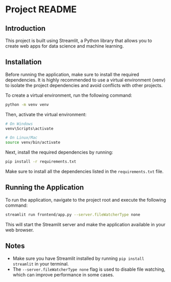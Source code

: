 # Project README
## Introduction
This project is built using Streamlit, a Python library that allows you to create web apps for data science and machine learning.

## Installation
Before running the application, make sure to install the required dependencies. It is highly recommended to use a virtual environment (venv) to isolate the project dependencies and avoid conflicts with other projects.

To create a virtual environment, run the following command:
```bash
python -m venv venv
```
Then, activate the virtual environment:
```bash
# On Windows
venv\Scripts\activate

# On Linux/Mac
source venv/bin/activate
```
Next, install the required dependencies by running:
```bash
pip install -r requirements.txt
```
Make sure to install all the dependencies listed in the `requirements.txt` file.

## Running the Application
To run the application, navigate to the project root and execute the following command:
```bash
streamlit run frontend/app.py --server.fileWatcherType none
```
This will start the Streamlit server and make the application available in your web browser.

## Notes
* Make sure you have Streamlit installed by running `pip install streamlit` in your terminal.
* The `--server.fileWatcherType none` flag is used to disable file watching, which can improve performance in some cases.

